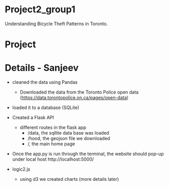 # Project2_group1
Understanding Bicycle Theft Patterns in Toronto.


# Project 


# Details - Sanjeev

- cleaned the data using Pandas 
    - Downloaded the data from the Toronto Police open data (https://data.torontopolice.on.ca/pages/open-data)

- loaded it to a database (SQLite)

- Created a Flask API
    - different routes in the flask app
        - /data, the sqllite data base was loaded
        - /hood, the geojson file we downloaded
        - /, the main home page

- Once the app.py is run through the terminal, the website should pop-up under local host
http://localhost:5000/

- logic2.js
    - using d3 we created charts (more details later)


